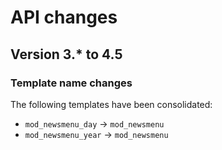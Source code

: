 # API changes

## Version 3.* to 4.5

### Template name changes

The following templates have been consolidated:

 * `mod_newsmenu_day`  -> `mod_newsmenu`
 * `mod_newsmenu_year` -> `mod_newsmenu`
